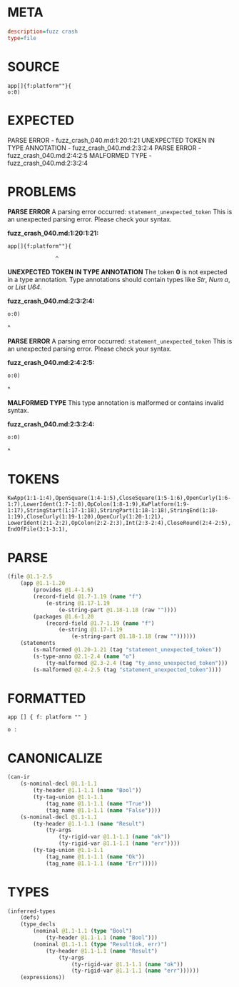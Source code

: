 # META
~~~ini
description=fuzz crash
type=file
~~~
# SOURCE
~~~roc
app[]{f:platform""}{
o:0)
~~~
# EXPECTED
PARSE ERROR - fuzz_crash_040.md:1:20:1:21
UNEXPECTED TOKEN IN TYPE ANNOTATION - fuzz_crash_040.md:2:3:2:4
PARSE ERROR - fuzz_crash_040.md:2:4:2:5
MALFORMED TYPE - fuzz_crash_040.md:2:3:2:4
# PROBLEMS
**PARSE ERROR**
A parsing error occurred: `statement_unexpected_token`
This is an unexpected parsing error. Please check your syntax.

**fuzz_crash_040.md:1:20:1:21:**
```roc
app[]{f:platform""}{
```
                   ^


**UNEXPECTED TOKEN IN TYPE ANNOTATION**
The token **0** is not expected in a type annotation.
Type annotations should contain types like _Str_, _Num a_, or _List U64_.

**fuzz_crash_040.md:2:3:2:4:**
```roc
o:0)
```
  ^


**PARSE ERROR**
A parsing error occurred: `statement_unexpected_token`
This is an unexpected parsing error. Please check your syntax.

**fuzz_crash_040.md:2:4:2:5:**
```roc
o:0)
```
   ^


**MALFORMED TYPE**
This type annotation is malformed or contains invalid syntax.

**fuzz_crash_040.md:2:3:2:4:**
```roc
o:0)
```
  ^


# TOKENS
~~~zig
KwApp(1:1-1:4),OpenSquare(1:4-1:5),CloseSquare(1:5-1:6),OpenCurly(1:6-1:7),LowerIdent(1:7-1:8),OpColon(1:8-1:9),KwPlatform(1:9-1:17),StringStart(1:17-1:18),StringPart(1:18-1:18),StringEnd(1:18-1:19),CloseCurly(1:19-1:20),OpenCurly(1:20-1:21),
LowerIdent(2:1-2:2),OpColon(2:2-2:3),Int(2:3-2:4),CloseRound(2:4-2:5),
EndOfFile(3:1-3:1),
~~~
# PARSE
~~~clojure
(file @1.1-2.5
	(app @1.1-1.20
		(provides @1.4-1.6)
		(record-field @1.7-1.19 (name "f")
			(e-string @1.17-1.19
				(e-string-part @1.18-1.18 (raw ""))))
		(packages @1.6-1.20
			(record-field @1.7-1.19 (name "f")
				(e-string @1.17-1.19
					(e-string-part @1.18-1.18 (raw ""))))))
	(statements
		(s-malformed @1.20-1.21 (tag "statement_unexpected_token"))
		(s-type-anno @2.1-2.4 (name "o")
			(ty-malformed @2.3-2.4 (tag "ty_anno_unexpected_token")))
		(s-malformed @2.4-2.5 (tag "statement_unexpected_token"))))
~~~
# FORMATTED
~~~roc
app [] { f: platform "" }

o : 
~~~
# CANONICALIZE
~~~clojure
(can-ir
	(s-nominal-decl @1.1-1.1
		(ty-header @1.1-1.1 (name "Bool"))
		(ty-tag-union @1.1-1.1
			(tag_name @1.1-1.1 (name "True"))
			(tag_name @1.1-1.1 (name "False"))))
	(s-nominal-decl @1.1-1.1
		(ty-header @1.1-1.1 (name "Result")
			(ty-args
				(ty-rigid-var @1.1-1.1 (name "ok"))
				(ty-rigid-var @1.1-1.1 (name "err"))))
		(ty-tag-union @1.1-1.1
			(tag_name @1.1-1.1 (name "Ok"))
			(tag_name @1.1-1.1 (name "Err")))))
~~~
# TYPES
~~~clojure
(inferred-types
	(defs)
	(type_decls
		(nominal @1.1-1.1 (type "Bool")
			(ty-header @1.1-1.1 (name "Bool")))
		(nominal @1.1-1.1 (type "Result(ok, err)")
			(ty-header @1.1-1.1 (name "Result")
				(ty-args
					(ty-rigid-var @1.1-1.1 (name "ok"))
					(ty-rigid-var @1.1-1.1 (name "err"))))))
	(expressions))
~~~
